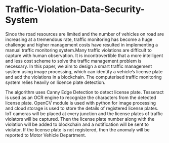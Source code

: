 # Traffic-Violation-Data-Security-System

Since the road resources are limited and the number of vehicles on road are increasing at a tremendous rate, traffic monitoring has become a huge challenge and higher
management costs have resulted in implementing a manual traffic monitoring system.Many traffic violations are difficult to capture with human observation. It is incontrovertible that a more intelligent and less cost scheme to solve the traffic management problem is necessary. In this paper, we aim to design a smart traffic management system using image processing, which can identify a vehicle’s license plate and add the violations in a blockchain. The computerised traffic monitoring system relies heavily
on licence plate detection.

The algorithm uses Canny Edge Detection to detect license plate. Tesseract is used as an OCR engine to recognize the characters from the detected license plate. OpenCV module is used with python for image processing and cloud storage is used to store the details of registered license plates. IoT cameras will be placed at every junction and the license plates of traffic violators will be captured. Then the license plate number along with the violation will be added to blockchain and a notification will be sent
to violator. If the license plate is not registered, then the anomaly will be reported to Motor Vehicle Department.

